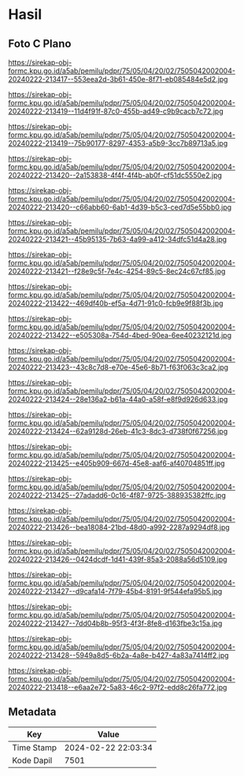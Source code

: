 # Hasil

## Foto C Plano

https://sirekap-obj-formc.kpu.go.id/a5ab/pemilu/pdpr/75/05/04/20/02/7505042002004-20240222-213417--553eea2d-3b61-450e-8f71-eb085484e5d2.jpg

https://sirekap-obj-formc.kpu.go.id/a5ab/pemilu/pdpr/75/05/04/20/02/7505042002004-20240222-213419--11d4f91f-87c0-455b-ad49-c9b9cacb7c72.jpg

https://sirekap-obj-formc.kpu.go.id/a5ab/pemilu/pdpr/75/05/04/20/02/7505042002004-20240222-213419--75b90177-8297-4353-a5b9-3cc7b89713a5.jpg

https://sirekap-obj-formc.kpu.go.id/a5ab/pemilu/pdpr/75/05/04/20/02/7505042002004-20240222-213420--2a153838-4f4f-4f4b-ab0f-cf51dc5550e2.jpg

https://sirekap-obj-formc.kpu.go.id/a5ab/pemilu/pdpr/75/05/04/20/02/7505042002004-20240222-213420--c66abb60-6ab1-4d39-b5c3-ced7d5e55bb0.jpg

https://sirekap-obj-formc.kpu.go.id/a5ab/pemilu/pdpr/75/05/04/20/02/7505042002004-20240222-213421--45b95135-7b63-4a99-a412-34dfc51d4a28.jpg

https://sirekap-obj-formc.kpu.go.id/a5ab/pemilu/pdpr/75/05/04/20/02/7505042002004-20240222-213421--f28e9c5f-7e4c-4254-89c5-8ec24c67cf85.jpg

https://sirekap-obj-formc.kpu.go.id/a5ab/pemilu/pdpr/75/05/04/20/02/7505042002004-20240222-213422--469df40b-ef5a-4d71-91c0-fcb9e9f88f3b.jpg

https://sirekap-obj-formc.kpu.go.id/a5ab/pemilu/pdpr/75/05/04/20/02/7505042002004-20240222-213422--e505308a-754d-4bed-90ea-6ee40232121d.jpg

https://sirekap-obj-formc.kpu.go.id/a5ab/pemilu/pdpr/75/05/04/20/02/7505042002004-20240222-213423--43c8c7d8-e70e-45e6-8b71-f63f063c3ca2.jpg

https://sirekap-obj-formc.kpu.go.id/a5ab/pemilu/pdpr/75/05/04/20/02/7505042002004-20240222-213424--28e136a2-b61a-44a0-a58f-e8f9d926d633.jpg

https://sirekap-obj-formc.kpu.go.id/a5ab/pemilu/pdpr/75/05/04/20/02/7505042002004-20240222-213424--62a9128d-26eb-41c3-8dc3-d738f0f67256.jpg

https://sirekap-obj-formc.kpu.go.id/a5ab/pemilu/pdpr/75/05/04/20/02/7505042002004-20240222-213425--e405b909-667d-45e8-aaf6-af40704851ff.jpg

https://sirekap-obj-formc.kpu.go.id/a5ab/pemilu/pdpr/75/05/04/20/02/7505042002004-20240222-213425--27adadd6-0c16-4f87-9725-388935382ffc.jpg

https://sirekap-obj-formc.kpu.go.id/a5ab/pemilu/pdpr/75/05/04/20/02/7505042002004-20240222-213426--bea18084-21bd-48d0-a992-2287a9294df8.jpg

https://sirekap-obj-formc.kpu.go.id/a5ab/pemilu/pdpr/75/05/04/20/02/7505042002004-20240222-213426--0424dcdf-1d41-439f-85a3-2088a56d5109.jpg

https://sirekap-obj-formc.kpu.go.id/a5ab/pemilu/pdpr/75/05/04/20/02/7505042002004-20240222-213427--d9cafa14-7f79-45b4-8191-9f544efa95b5.jpg

https://sirekap-obj-formc.kpu.go.id/a5ab/pemilu/pdpr/75/05/04/20/02/7505042002004-20240222-213427--7dd04b8b-95f3-4f3f-8fe8-d163fbe3c15a.jpg

https://sirekap-obj-formc.kpu.go.id/a5ab/pemilu/pdpr/75/05/04/20/02/7505042002004-20240222-213428--5949a8d5-6b2a-4a8e-b427-4a83a7414ff2.jpg

https://sirekap-obj-formc.kpu.go.id/a5ab/pemilu/pdpr/75/05/04/20/02/7505042002004-20240222-213418--e6aa2e72-5a83-46c2-97f2-edd8c26fa772.jpg


## Metadata

| Key        | Value               |
| ---------- | ------------------- |
| Time Stamp | 2024-02-22 22:03:34 |
| Kode Dapil | 7501                |



